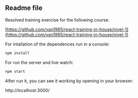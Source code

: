 ## Readme file

Resolved training exercise for the following course:

[https://github.com/van1985/react-training-in-house/nivel-1](https://github.com/van1985/react-training-in-house/nivel-1)


For intallation of the dependences run in a console: 
```bash
npm install
```

For run the server and live watch:
```bash
npm start
```

After run it, you can see it working by opening in your browser:

http://localhost:3000/
